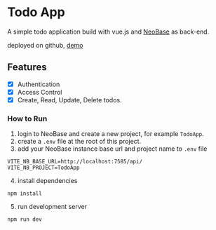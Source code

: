 # Todo App
A simple todo application build with vue.js and [NeoBase](https://github.com/asheghi/NeoBase) as back-end.

deployed on github, [demo](https://asheghi.github.io/TodoApp/)
## Features
 - [x] Authentication
 - [x] Access Control
 - [x] Create, Read, Update, Delete todos.

### How to Run 
1. login to NeoBase and create a new project, for example `TodoApp`.
2. create a `.env` file at the root of this project.
3. add your NeoBase instance base url and project name to `.env` file
```shell
VITE_NB_BASE_URL=http://localhost:7585/api/
VITE_NB_PROJECT=TodoApp
```
4. install dependencies
```shell
npm install
```
5. run development server
```shell
npm run dev
```
